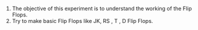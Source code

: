 1. The objective of this experiment is to understand the working of the Flip Flops.
2. Try to make basic Flip Flops like JK, RS , T , D Flip Flops.

